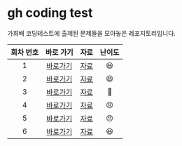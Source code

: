 # gh coding test
가희배 코딩테스트에 출제된 문제들을 모아놓은 레포지토리입니다.

| 회차 번호 | 바로 가기 |                             자료                              |      난이도      |
|:-----:|:-----:|:-----------------------------------------------------------:|:-------------:|
|   1   |[바로가기](https://www.acmicpc.net/contest/view/644)| [자료](https://github.com/cdog-gh/gh_coding_test/tree/main/1) |😆|
|   2   |[바로가기](https://www.acmicpc.net/contest/view/658)| [자료](https://github.com/cdog-gh/gh_coding_test/tree/main/2) |😆|
|   3   |[바로가기](https://www.acmicpc.net/contest/view/755)| [자료](https://github.com/cdog-gh/gh_coding_test/tree/main/3) |🤮|
|   4   |[바로가기](https://www.acmicpc.net/contest/view/819)| [자료](https://github.com/cdog-gh/gh_coding_test/tree/main/4) |😠|
|   5   |[바로가기](https://www.acmicpc.net/contest/view/946)| [자료](https://github.com/cdog-gh/gh_coding_test/tree/main/5) |😠|
|   6   |[바로가기](https://www.acmicpc.net/contest/view/1201)| [자료](https://github.com/cdog-gh/gh_coding_test/tree/main/6) |😆|

